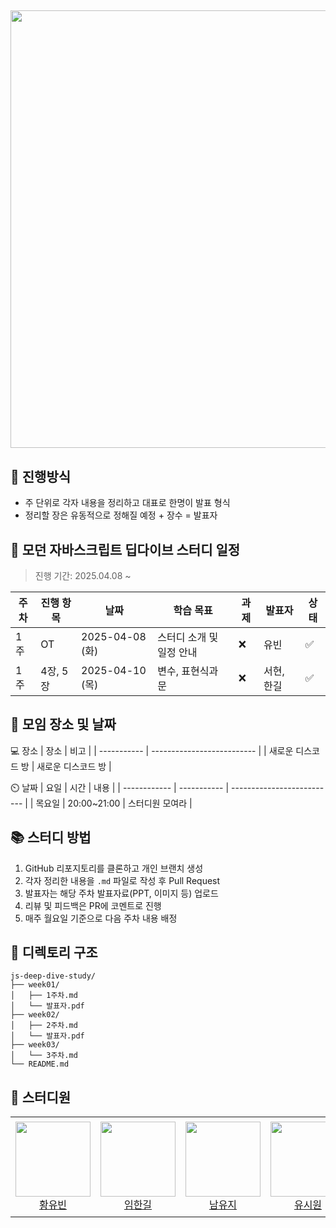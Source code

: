 ## <img src="https://velog.velcdn.com/images/narcoker/post/9c9f1651-931c-49b2-9f57-8a879b432bd4/image.png" width="700" />

## 🎈 진행방식
- 주 단위로 각자 내용을 정리하고 대표로 한명이 발표 형식
- 정리할 장은 유동적으로 정해질 예정 + 장수 = 발표자
  
## 📘 모던 자바스크립트 딥다이브 스터디 일정
> 진행 기간: 2025.04.08 ~

| 주차 |  진행 항목 |  날짜         |  학습 목표                  |  과제 |  발표자 |  상태  |
|-----|-------------|----------------|------------------------------|--------|-----------|--------|
| 1주 | OT          | 2025-04-08 (화) | 스터디 소개 및 일정 안내       | ❌     | 유빈       | ✅ |
| 1주 | 4장, 5장    | 2025-04-10 (목) | 변수,   표현식과 문     | ❌     | 서현, 한길       | ✅ |

## 📌 모임 장소 및 날짜
💻 장소
| 장소        | 비고                       |
| ----------- | -------------------------- |
| 새로운 디스코드 방 | 새로운 디스코드 방     |

⏲️ 날짜
| 요일         | 시간        | 내용                       |
| ------------ | ----------- | -------------------------- |
| 목요일 | 20:00~21:00 | 스터디원 모여라 |

## 📚 스터디 방법
1. GitHub 리포지토리를 클론하고 개인 브랜치 생성
2. 각자 정리한 내용을 `.md` 파일로 작성 후 Pull Request
3. 발표자는 해당 주차 발표자료(PPT, 이미지 등) 업로드
4. 리뷰 및 피드백은 PR에 코멘트로 진행
5. 매주 월요일 기준으로 다음 주차 내용 배정

## 📂 디렉토리 구조

```
js-deep-dive-study/
├── week01/
│   ├── 1주차.md
│   └── 발표자.pdf
├── week02/
│   ├── 2주차.md
│   └── 발표자.pdf
├── week03/
│   └── 3주차.md
└── README.md
```
## 👥 스터디원
<table>
  <tr height="160px">
    <td align="center">
      <a href="https://github.com/YouVin"><img height="120px" width="120px" src="https://avatars.githubusercontent.com/YouVin"/></a>
      <br />
      <a href="https://github.com/YouVin">황유빈</a>
    </td>
    <td align="center">
      <a href="https://github.com/onewayay"><img height="120px" width="120px" src="https://avatars.githubusercontent.com/onewayay"/></a>
      <br />
      <a href="https://github.com/onewayay">임한길</a>
    </td>
    <td align="center">
      <a href="https://github.com/mumuyuji"><img height="120px" width="120px" src="https://avatars.githubusercontent.com/mumuyuji"/></a>
      <br />
      <a href="https://github.com/mumuyuji">남유지</a>
    </td>
     <td align="center">
      <a href="https://github.com/SiwonYoo"><img height="120px" width="120px" src="https://avatars.githubusercontent.com/SiwonYoo"/></a>
      <br />
      <a href="https://github.com/SiwonYoo">유시원</a>
    </td>
     <td align="center">
      <a href="https://github.com/Jinseob92"><img height="120px" width="120px" src="https://avatars.githubusercontent.com/Jinseob92"/></a>
      <br />
      <a href="https://github.com/Jinseob92">김진섭</a>
    </td>
     <td align="center">
      <a href="https://github.com/se5ri"><img height="120px" width="120px" src="https://avatars.githubusercontent.com/se5ri"/></a>
      <br />
      <a href="https://github.com/se5ri">오서현</a>
    </td>
  </tr>
</table>
